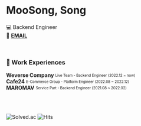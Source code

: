 # MooSong, Song

💻 Backend Engineer   
📌 **[EMAIL](mailto:real.purple.hae.s@gmail.com)**

<br/>

### 💼 Work Experiences

**Weverse Company**  <sub><sup>Live Team - Backend Engineer (2022.12 ~ now)</sup></sub>  
**Cafe24**  <sub><sup>E-Commerce Group - Platform Engineer (2022.08 ~ 2022.12)</sup></sub>  
**MAROMAV**  <sub><sup>Service Part - Backend Engineer (2021.08 ~ 2022.02)</sup></sub>  

<br/>
<br/>

![Solved.ac](http://mazassumnida.wtf/api/mini/generate_badge?boj=songe08)
![Hits](https://hits.seeyoufarm.com/api/count/incr/badge.svg?url=https%3A%2F%2Fgithub.com%2Fmoosongsong&count_bg=%23FFA094&title_bg=%23555555&icon=github.svg&icon_color=%23E7E7E7&title=HITS&edge_flat=false)
